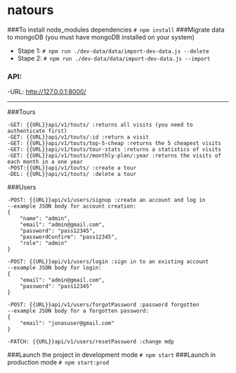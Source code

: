 # natours
###To install node_modules dependencies
```# npm install``` 
###Migrate data to mongoDB (you must have mongoDB installed on your system)
- Stape 1:
```# npm run ./dev-data/data/import-dev-data.js --delete```
- Stape 2:
```# npm run ./dev-data/data/import-dev-data.js --import```

### API:
-URL: http://127.0.0.1:8000/
***
###Tours
```
-GET: {{URL}}api/v1/touts/ :returns all visits (you need to authenticate first)
-GET: {{URL}}api/v1/touts/:id :return a visit
-GET: {{URL}}api/v1/touts/top-5-cheap :returns the 5 cheapest visits
-GET: {{URL}}api/v1/touts/tour-stats :returns a statistics of visits
-GET: {{URL}}api/v1/touts//monthly-plan/:year :returns the visits of each month in a one year
-POST:{{URL}}api/v1/touts/ :create a tour
-DEL: {{URL}}api/v1/touts/ :delete a tour
```

###Users
```
-POST: {{URL}}api/v1/users/signup :create an account and log in
--example JSON body for account creation:
{
    "name": "admin",
    "email": "admin@gmail.com",
    "password": "pass12345",
    "passwordConfirm": "pass12345",
    "role": "admin"
}

-POST: {{URL}}api/v1/users/login :sign in to an existing account
--example JSON body for login:
{
    "email": "admin@gmail.com",
    "password": "pass12345"
}

-POST: {{URL}}api/v1/users/forgotPassword :password forgotten
--example JSON body for a forgotten password:
{
    "email": "jonasuser@gmail.com"
}

-PATCH: {{URL}}api/v1/users/resetPassword :change mdp
```
###Launch the project in development mode
```# npm start``` 
###Launch in production mode
```# npm start:prod```
